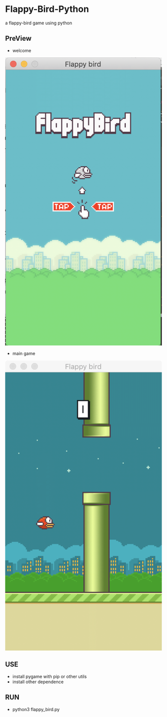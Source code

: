 # Flappy-Bird-Python
a flappy-bird game using python

## PreView
- welcome

![image](https://github.com/Dz97313/Flappy-Bird-Python/blob/master/screenshoot/1.png)

- main game

![image](https://github.com/Dz97313/Flappy-Bird-Python/blob/master/screenshoot/2.png)

## USE
- install pygame with pip or other utils
- install other dependence

## RUN
- python3 flappy_bird.py
